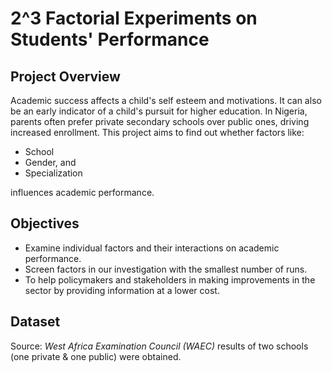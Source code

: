 # 2^3 Factorial Experiments on Students' Performance
## Project Overview
Academic success affects a child's self esteem and motivations. It can also be an early indicator of a child's pursuit for higher education. In Nigeria, parents often prefer private secondary schools over public ones, driving increased enrollment. This project aims to find out whether factors like:
* School
* Gender, and
* Specialization

influences academic performance.
## Objectives
* Examine individual factors and their interactions on academic performance.
* Screen factors in our investigation with the smallest number of runs.
* To help policymakers and stakeholders in making improvements in the sector by providing information at a lower cost.


## Dataset
Source: *West Africa Examination Council (WAEC)* results of two schools (one private & one public) were obtained.
